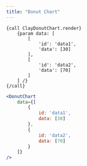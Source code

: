 ```yaml
---
title: "Donut Chart"
---
```


<article id="1">

<clay-chart component="DonutChart"
	props='{"data": [{"id": "data1", "data": [30]}, {"id": "data2", "data": [70]}]}'></clay-chart>

```soy
{call ClayDonutChart.render}
	{param data: [
		[
			'id': 'data1',
			'data': [30]
		],
		[
			'id': 'data2',
			'data': [70]
		]
	] /}
{/call}
```
```jsx
<DonutChart
	data={[
		{
			id: 'data1',
			data: [30]
		},
		{
			id: 'data2',
			data: [70]
		}
	]}
/>
```

</article>
